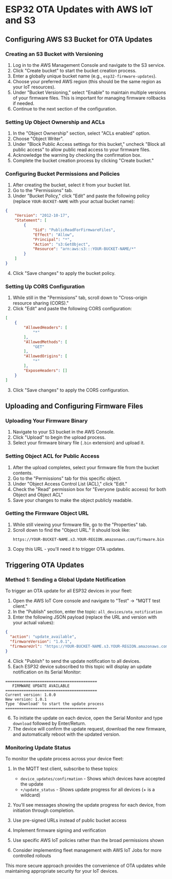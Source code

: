 # ESP32 OTA Updates with AWS IoT and S3

## Configuring AWS S3 Bucket for OTA Updates

### Creating an S3 Bucket with Versioning

1. Log in to the AWS Management Console and navigate to the S3 service.
2. Click "Create bucket" to start the bucket creation process.
3. Enter a globally unique bucket name (e.g., `esp32-firmware-updates`).
4. Choose your preferred AWS region (this should be the same region as your IoT resources).
5. Under "Bucket Versioning," select "Enable" to maintain multiple versions of your firmware files. This is important for managing firmware rollbacks if needed.
6. Continue to the next section of the configuration.

### Setting Up Object Ownership and ACLs

1. In the "Object Ownership" section, select "ACLs enabled" option.
2. Choose "Object Writer".
3. Under "Block Public Access settings for this bucket," uncheck "Block all public access" to allow public read access to your firmware files.
4. Acknowledge the warning by checking the confirmation box.
5. Complete the bucket creation process by clicking "Create bucket."

### Configuring Bucket Permissions and Policies

1. After creating the bucket, select it from your bucket list.
2. Go to the "Permissions" tab.
3. Under "Bucket Policy," click "Edit" and paste the following policy (replace `YOUR-BUCKET-NAME` with your actual bucket name):

```json
{
    "Version": "2012-10-17",
    "Statement": [
        {
            "Sid": "PublicReadForFirmwareFiles",
            "Effect": "Allow",
            "Principal": "*",
            "Action": "s3:GetObject",
            "Resource": "arn:aws:s3:::YOUR-BUCKET-NAME/*"
        }
    ]
}
```

4. Click "Save changes" to apply the bucket policy.

### Setting Up CORS Configuration

1. While still in the "Permissions" tab, scroll down to "Cross-origin resource sharing (CORS)."
2. Click "Edit" and paste the following CORS configuration:

```json
[
    {
        "AllowedHeaders": [
            "*"
        ],
        "AllowedMethods": [
            "GET"
        ],
        "AllowedOrigins": [
            "*"
        ],
        "ExposeHeaders": []
    }
]
```

3. Click "Save changes" to apply the CORS configuration.

## Uploading and Configuring Firmware Files

### Uploading Your Firmware Binary

1. Navigate to your S3 bucket in the AWS Console.
2. Click "Upload" to begin the upload process.
3. Select your firmware binary file (`.bin` extension) and upload it.

### Setting Object ACL for Public Access

1. After the upload completes, select your firmware file from the bucket contents.
2. Go to the "Permissions" tab for this specific object.
3. Under "Object Access Control List (ACL)," click "Edit."
4. Check the "Read" permission box for "Everyone (public access) for both Object and Object ACL"
5. Save your changes to make the object publicly readable.

### Getting the Firmware Object URL

1. While still viewing your firmware file, go to the "Properties" tab.
2. Scroll down to find the "Object URL." It should look like:
   ```
   https://YOUR-BUCKET-NAME.s3.YOUR-REGION.amazonaws.com/firmware.bin
   ```
3. Copy this URL - you'll need it to trigger OTA updates.

## Triggering OTA Updates

### Method 1: Sending a Global Update Notification

To trigger an OTA update for all ESP32 devices in your fleet:

1. Open the AWS IoT Core console and navigate to "Test" → "MQTT test client."
2. In the "Publish" section, enter the topic: `all_devices/ota_notification`
3. Enter the following JSON payload (replace the URL and version with your actual values):

```json
{
  "action": "update_available",
  "firmwareVersion": "1.0.1",
  "firmwareUrl": "https://YOUR-BUCKET-NAME.s3.YOUR-REGION.amazonaws.com/firmware.bin"
}
```

4. Click "Publish" to send the update notification to all devices.
5. Each ESP32 device subscribed to this topic will display an update notification on its Serial Monitor:

```
========================================
   FIRMWARE UPDATE AVAILABLE
========================================
Current version: 1.0.0
New version: 1.0.1
Type 'download' to start the update process
========================================
```

6. To initiate the update on each device, open the Serial Monitor and type `download` followed by Enter/Return.
7. The device will confirm the update request, download the new firmware, and automatically reboot with the updated version.

### Monitoring Update Status

To monitor the update process across your device fleet:

1. In the MQTT test client, subscribe to these topics:
   - `device_updates/confirmation` - Shows which devices have accepted the update
   - `+/update_status` - Shows update progress for all devices (+ is a wildcard)

2. You'll see messages showing the update progress for each device, from initiation through completion.



1. Use pre-signed URLs instead of public bucket access
2. Implement firmware signing and verification
3. Use specific AWS IoT policies rather than the broad permissions shown
4. Consider implementing fleet management with AWS IoT Jobs for more controlled rollouts

This more secure approach provides the convenience of OTA updates while maintaining appropriate security for your IoT devices.

